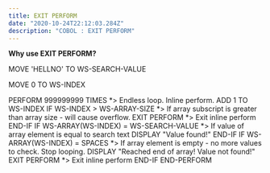 ```yaml
---
title: EXIT PERFORM
date: "2020-10-24T22:12:03.284Z"
description: "COBOL : EXIT PERFORM"
---
```



**Why use EXIT PERFORM?**

MOVE 'HELLNO' TO WS-SEARCH-VALUE

MOVE 0 TO WS-INDEX

PERFORM 999999999 TIMES  *> Endless loop. Inline perform.
  ADD 1 TO WS-INDEX
  IF WS-INDEX > WS-ARRAY-SIZE *> If array subscript is greater than array size - will cause overflow.
    EXIT PERFORM              *> Exit inline perform
  END-IF
  IF WS-ARRAY(WS-INDEX) = WS-SEARCH-VALUE   *> If value of array element is equal to search text
    DISPLAY "Value found!"
  END-IF
  IF WS-ARRAY(WS-INDEX) = SPACES   *> If array element is empty - no more values to check. Stop looping.
    DISPLAY "Reached end of array! Value not found!"
    EXIT PERFORM              *> Exit inline perform
  END-IF
END-PERFORM
